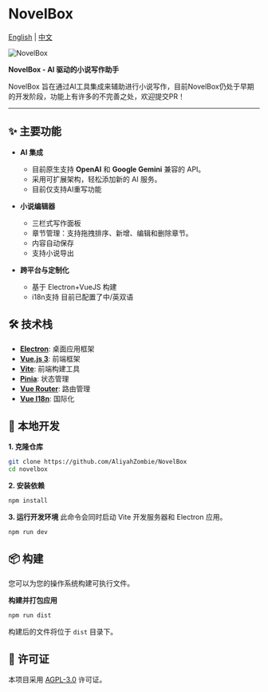 # NovelBox

[English](./README.md) | [中文](./README.zh-CN.md)

![NovelBox](https://user-images.githubusercontent.com/13445973/232198498-82c43126-c537-4d86-9f5c-da47a7924f3a.png)

**NovelBox - AI 驱动的小说写作助手**

NovelBox 旨在通过AI工具集成来辅助进行小说写作，目前NovelBox仍处于早期的开发阶段，功能上有许多的不完善之处，欢迎提交PR！

---

## ✨ 主要功能

*   **AI 集成**
    *   目前原生支持 **OpenAI** 和 **Google Gemini** 兼容的 API。
    *   采用可扩展架构，轻松添加新的 AI 服务。
    *   目前仅支持AI重写功能

*   **小说编辑器**
    *   三栏式写作面板
    *   章节管理：支持拖拽排序、新增、编辑和删除章节。
    *   内容自动保存
    *   支持小说导出

*   **跨平台与定制化**
    *   基于 Electron+VueJS 构建
    *   i18n支持 目前已配置了中/英双语

## 🛠️ 技术栈

*   **[Electron](https://www.electronjs.org/)**: 桌面应用框架
*   **[Vue.js 3](https://vuejs.org/)**: 前端框架
*   **[Vite](https://vitejs.dev/)**: 前端构建工具
*   **[Pinia](https://pinia.vuejs.org/)**: 状态管理
*   **[Vue Router](https://router.vuejs.org/)**: 路由管理
*   **[Vue I18n](https://vue-i18n.intlify.dev/)**: 国际化

## 🚀 本地开发

**1. 克隆仓库**
```bash
git clone https://github.com/AliyahZombie/NovelBox
cd novelbox
```

**2. 安装依赖**
```bash
npm install
```

**3. 运行开发环境**
此命令会同时启动 Vite 开发服务器和 Electron 应用。
```bash
npm run dev
```

## 📦 构建

您可以为您的操作系统构建可执行文件。

**构建并打包应用**
```bash
npm run dist
```

构建后的文件将位于 `dist` 目录下。

## 📄 许可证

本项目采用 [AGPL-3.0](LICENSE) 许可证。